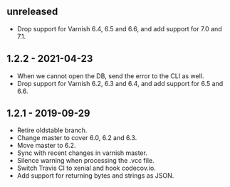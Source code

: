 ## unreleased

* Drop support for Varnish 6.4, 6.5 and 6.6, and add support for
  7.0 and 7.1.

## 1.2.2 - 2021-04-23

* When we cannot open the DB, send the error to the CLI as well.
* Drop support for Varnish 6.2, 6.3 and 6.4, and add support for
  6.5 and 6.6.

## 1.2.1 - 2019-09-29

* Retire oldstable branch.
* Change master to cover 6.0, 6.2 and 6.3.
* Move master to 6.2.
* Sync with recent changes in varnish master.
* Silence warning when processing the .vcc file.
* Switch Travis CI to xenial and hook codecov.io.
* Add support for returning bytes and strings as JSON.
